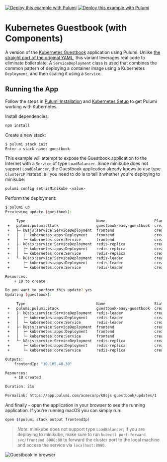 [![Deploy this example with Pulumi](https://www.pulumi.com/images/deploy-with-pulumi/dark.svg)](https://app.pulumi.com/new?template=https://github.com/pulumi/examples/blob/master/kubernetes-ts-guestbook/components/README.md#gh-light-mode-only)
[![Deploy this example with Pulumi](https://www.pulumi.com/images/deploy-with-pulumi/light.svg)](https://app.pulumi.com/new?template=https://github.com/pulumi/examples/blob/master/kubernetes-ts-guestbook/components/README.md#gh-dark-mode-only)

# Kubernetes Guestbook (with Components)

A version of the [Kubernetes Guestbook](https://kubernetes.io/docs/tutorials/stateless-application/guestbook/)
application using Pulumi. Unlike [the straight port of the original YAML](../simple), this variant
leverages real code to eliminate boilerplate. A `ServiceDeployment` class is used that combines the common pattern
of deploying a container image using a Kubernetes `Deployment`, and then scaling it using a `Service`.

## Running the App

Follow the steps in [Pulumi Installation](https://www.pulumi.com/docs/get-started/install/) and [Kubernetes Setup](https://www.pulumi.com/docs/intro/cloud-providers/kubernetes/setup/) to get Pulumi working with Kubernetes.

Install dependencies:

```sh
npm install
```

Create a new stack:

```sh
$ pulumi stack init
Enter a stack name: guestbook
```

This example will attempt to expose the Guestbook application to the Internet with a `Service` of
type `LoadBalancer`. Since minikube does not support `LoadBalancer`, the Guestbook application
already knows to use type `ClusterIP` instead; all you need to do is to tell it whether you're
deploying to minikube:

```sh
pulumi config set isMinikube <value>
```

Perform the deployment:

```sh
$ pulumi up
Previewing update (guestbook):

     Type                                Name                      Plan
 +   pulumi:pulumi:Stack                 guestbook-easy-guestbook  create
 +   ├─ k8sjs:service:ServiceDeployment  frontend                  create
 +   │  ├─ kubernetes:apps:Deployment    frontend                  create
 +   │  └─ kubernetes:core:Service       frontend                  create
 +   ├─ k8sjs:service:ServiceDeployment  redis-replica             create
 +   │  ├─ kubernetes:apps:Deployment    redis-replica             create
 +   │  └─ kubernetes:core:Service       redis-replica             create
 +   └─ k8sjs:service:ServiceDeployment  redis-leader              create
 +      ├─ kubernetes:apps:Deployment    redis-leader              create
 +      └─ kubernetes:core:Service       redis-leader              create

Resources:
    + 10 to create

Do you want to perform this update? yes
Updating (guestbook):

     Type                                Name                      Status
 +   pulumi:pulumi:Stack                 guestbook-easy-guestbook  created
 +   ├─ k8sjs:service:ServiceDeployment  redis-leader              created
 +   │  ├─ kubernetes:apps:Deployment    redis-leader              created
 +   │  └─ kubernetes:core:Service       redis-leader              created
 +   ├─ k8sjs:service:ServiceDeployment  frontend                  created
 +   │  ├─ kubernetes:apps:Deployment    frontend                  created
 +   │  └─ kubernetes:core:Service       frontend                  created
 +   └─ k8sjs:service:ServiceDeployment  redis-replica             created
 +      ├─ kubernetes:apps:Deployment    redis-replica             created
 +      └─ kubernetes:core:Service       redis-replica             created

Outputs:
    frontendIp: "10.105.48.30"

Resources:
    + 10 created

Duration: 21s

Permalink: https://app.pulumi.com/acmecorp/k8sjs-guestbook/updates/1
```

And finally - open the application in your browser to see the running application. If you're running
macOS you can simply run:

```sh
open $(pulumi stack output frontendIp)
```

> _Note_: minikube does not support type `LoadBalancer`; if you are deploying to minikube, make sure
> to run `kubectl port-forward svc/frontend 8080:80` to forward the cluster port to the local
> machine and access the service via `localhost:8080`.

![Guestbook in browser](./imgs/guestbook.png)
